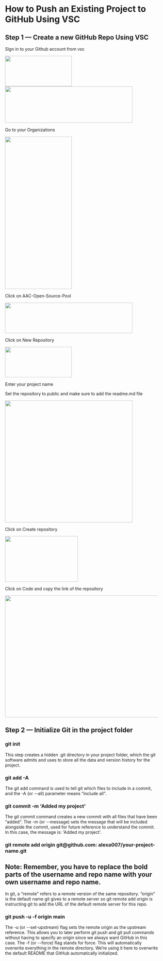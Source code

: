<h1> How to Push an Existing Project to GitHub Using VSC </h1>
<h2> Step 1 — Create a new GitHub Repo Using VSC </h2>
<p> Sign in to your Github account from vsc </p>
<img src="https://imgur.com/DpkhH2U.png" style="width:220px; height:100px">
<img src="https://imgur.com/Jd5Rpbr.png" style="width:420px; height:120px">
<p> Go to your Organizations </p>
<img src="https://imgur.com/9pISSBz.png" style="width:220px; height:500px">
<p> Click on AAC-Open-Source-Pool </p>
<img src="https://imgur.com/Tomrr6d.png" style="width:420px; height:100px">
<p> Click on New Repository </p>
<img src="https://imgur.com/MpzpYaV.png" style="width:220px; height:100px">
<p> Enter your project name</p>
<p> Set the repository to public and make sure to add the readme.md file </p>
<img src="https://imgur.com/qKoLNyf.png" style="width:420px; height:400px">
<p> Click on Create repository </p>
<img src="https://imgur.com/xWfmDAK.png" style="width:240px; height:150px">
<p> Click on Code and copy the link of the repository</p>
<img src="https://imgur.com/gysInUp.png" style="width:600px; height:400px">
<h2> Step 2 — Initialize Git in the project folder </h2>
<h3> git init </h3>
<p> This step creates a hidden .git directory in your project folder, which the git software admits and uses to store all the data and version history for the project.</p>
<h3> git add -A </h3>
<p> The git add command is used to tell git which files to include in a commit, and the -A (or --all) parameter means “include all”. </p>
<h3> git commit -m 'Added my project' </h3>
<p> The git commit command creates a new commit with all files that have been “added”. The -m (or --message) sets the message that will be included alongside the commit, used for future reference to understand the commit. In this case, the message is: 'Added my project'. </p>
<h3> git remote add origin git@github.com:<b> alexa007/your-project-name.git </b> </h3>
<h2> Note: Remember, you have to replace the bold parts of the username and repo name with your own username and repo name. </h2>
<p> In git, a “remote” refers to a remote version of the same repository. “origin” is the default name git gives to a remote server so git remote add origin is instructing git to add the URL of the default remote server for this repo. </p>
<h3> git push -u -f origin main </h3>
<p> The -u (or --set-upstream) flag sets the remote origin as the upstream reference. This allows you to later perform git push and git pull commands without having to specify an origin since we always want GitHub in this case.
The -f (or --force) flag stands for force. This will automatically overwrite everything in the remote directory. We’re using it here to overwrite the default README that GitHub automatically initialized.</p>
